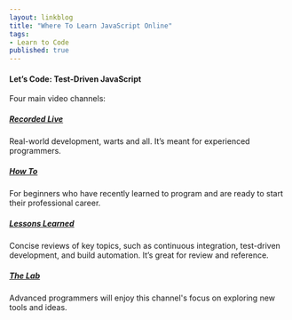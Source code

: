 ```yaml
---
layout: linkblog
title: "Where To Learn JavaScript Online"
tags:
- Learn to Code
published: true
---
```

#### Let’s Code: Test-Driven JavaScript
Four main video channels:

##### [Recorded Live](http://www.letscodejavascript.com/v3/episodes/live)
Real-world development, warts and all. It’s meant for experienced programmers.

##### [How To](http://www.letscodejavascript.com/v3/episodes/how_to)
For beginners who have recently learned to program and are ready to start
their professional career.

##### [Lessons Learned](http://www.letscodejavascript.com/v3/episodes/lessons_learned)
Concise reviews of key topics, such as continuous integration, test-driven
development, and build automation. It’s great for review and reference.

##### [The Lab](http://www.letscodejavascript.com/v3/episodes/lab)
Advanced programmers will enjoy this channel's focus on exploring new tools and
ideas.
